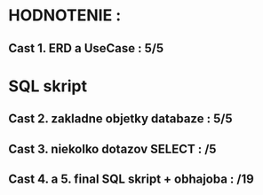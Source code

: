 # HODNOTENIE : 
## Cast 1. ERD a UseCase : 5/5

# SQL skript
## Cast 2. zakladne objetky databaze : 5/5
## Cast 3. niekolko dotazov SELECT : /5
## Cast 4. a 5. final SQL skript + obhajoba : /19
